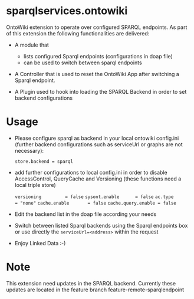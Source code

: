 sparqlservices.ontowiki
=======================

OntoWiki extension to operate over configured SPARQL endpoints.
As part of this extension the following functionalities are delivered:
* A module that 
  * lists configured Sparql endpoints (configurations in doap file)
  * can be used to switch between sparql endpoints

* A Controller that is used to reset the OntoWiki App after switching a Sparql endpoint.

* A Plugin used to hook into loading the SPARQL Backend in order to set backend configurations

Usage
=====
* Please configure sparql as backend in your local ontowiki config.ini (further backend configurations such as serviceUrl or graphs are not necessary):

  `store.backend = sparql`

* add further configurations to local config.ini in order to disable AccessControl, QueryCache and Versioning (these functions need a local triple store)

  `versioning         = false`
  `sysont.enable      = false`
  `ac.type            = "none"`
  `cache.enable       = false`
  `cache.query.enable = false`

* Edit the backend list in the doap file according your needs
* Switch between listed Sparql backends using the Sparql endpoints box or use directly the `serviceUrl=<address>` within the request
* Enjoy Linked Data :-)

Note 
====
This extension need updates in the SPARQL backend.
Currently these updates are located in the feature branch feature-remote-sparqlendpoint

